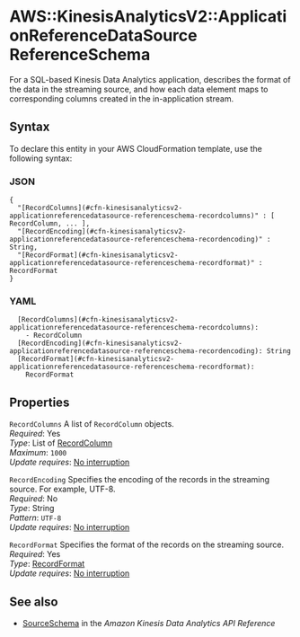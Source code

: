 # AWS::KinesisAnalyticsV2::ApplicationReferenceDataSource ReferenceSchema<a name="aws-properties-kinesisanalyticsv2-applicationreferencedatasource-referenceschema"></a>

For a SQL\-based Kinesis Data Analytics application, describes the format of the data in the streaming source, and how each data element maps to corresponding columns created in the in\-application stream\. 

## Syntax<a name="aws-properties-kinesisanalyticsv2-applicationreferencedatasource-referenceschema-syntax"></a>

To declare this entity in your AWS CloudFormation template, use the following syntax:

### JSON<a name="aws-properties-kinesisanalyticsv2-applicationreferencedatasource-referenceschema-syntax.json"></a>

```
{
  "[RecordColumns](#cfn-kinesisanalyticsv2-applicationreferencedatasource-referenceschema-recordcolumns)" : [ RecordColumn, ... ],
  "[RecordEncoding](#cfn-kinesisanalyticsv2-applicationreferencedatasource-referenceschema-recordencoding)" : String,
  "[RecordFormat](#cfn-kinesisanalyticsv2-applicationreferencedatasource-referenceschema-recordformat)" : RecordFormat
}
```

### YAML<a name="aws-properties-kinesisanalyticsv2-applicationreferencedatasource-referenceschema-syntax.yaml"></a>

```
  [RecordColumns](#cfn-kinesisanalyticsv2-applicationreferencedatasource-referenceschema-recordcolumns): 
    - RecordColumn
  [RecordEncoding](#cfn-kinesisanalyticsv2-applicationreferencedatasource-referenceschema-recordencoding): String
  [RecordFormat](#cfn-kinesisanalyticsv2-applicationreferencedatasource-referenceschema-recordformat): 
    RecordFormat
```

## Properties<a name="aws-properties-kinesisanalyticsv2-applicationreferencedatasource-referenceschema-properties"></a>

`RecordColumns`  <a name="cfn-kinesisanalyticsv2-applicationreferencedatasource-referenceschema-recordcolumns"></a>
A list of `RecordColumn` objects\.   
*Required*: Yes  
*Type*: List of [RecordColumn](aws-properties-kinesisanalyticsv2-applicationreferencedatasource-recordcolumn.md)  
*Maximum*: `1000`  
*Update requires*: [No interruption](https://docs.aws.amazon.com/AWSCloudFormation/latest/UserGuide/using-cfn-updating-stacks-update-behaviors.html#update-no-interrupt)

`RecordEncoding`  <a name="cfn-kinesisanalyticsv2-applicationreferencedatasource-referenceschema-recordencoding"></a>
Specifies the encoding of the records in the streaming source\. For example, UTF\-8\.  
*Required*: No  
*Type*: String  
*Pattern*: `UTF-8`  
*Update requires*: [No interruption](https://docs.aws.amazon.com/AWSCloudFormation/latest/UserGuide/using-cfn-updating-stacks-update-behaviors.html#update-no-interrupt)

`RecordFormat`  <a name="cfn-kinesisanalyticsv2-applicationreferencedatasource-referenceschema-recordformat"></a>
Specifies the format of the records on the streaming source\.  
*Required*: Yes  
*Type*: [RecordFormat](aws-properties-kinesisanalyticsv2-applicationreferencedatasource-recordformat.md)  
*Update requires*: [No interruption](https://docs.aws.amazon.com/AWSCloudFormation/latest/UserGuide/using-cfn-updating-stacks-update-behaviors.html#update-no-interrupt)

## See also<a name="aws-properties-kinesisanalyticsv2-applicationreferencedatasource-referenceschema--seealso"></a>
+  [SourceSchema](https://docs.aws.amazon.com/kinesisanalytics/latest/apiv2/API_SourceSchema.html) in the *Amazon Kinesis Data Analytics API Reference* 